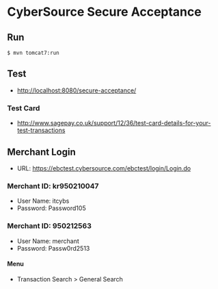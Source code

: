 CyberSource Secure Acceptance
=================

## Run

```term
$ mvn tomcat7:run
```

## Test
 - [http://localhost:8080/secure-acceptance/](http://localhost:8080/secure-acceptance/)

### Test Card
 - http://www.sagepay.co.uk/support/12/36/test-card-details-for-your-test-transactions

## Merchant Login
- URL: https://ebctest.cybersource.com/ebctest/login/Login.do

### Merchant ID: kr950210047
 - User Name: itcybs
 - Password: Password105

### Merchant ID: 950212563
 - User Name: merchant
 - Password: Passw0rd2513

#### Menu
- Transaction Search > General Search

